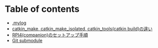 # Table of contents

* [.mylog](README.md)
* [catkin\_make, catkin\_make\_isolated, catkin\_tools\(catkin build\)の違い](catkinmake-catkinmakeisolated-catkintoolscatkin-buildnoi.md)
* [RPI4\(companion\)のセットアップ手順](rpi4companionnosettoappu.md)
* [Git submodule](git-submodule.md)

